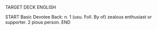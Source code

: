 TARGET DECK
ENGLISH

START
Basic
Devotee
Back: n. 1 (usu. Foll. By of) zealous enthusiast or supporter. 2 pious person.
END

